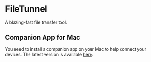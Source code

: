 # FileTunnel

A blazing-fast file transfer tool.

## Companion App for Mac

You need to install a companion app on your Mac to help connect your devices. The latest version is available [here](https://github.com/Helixform/GetFileTunnel/releases).
